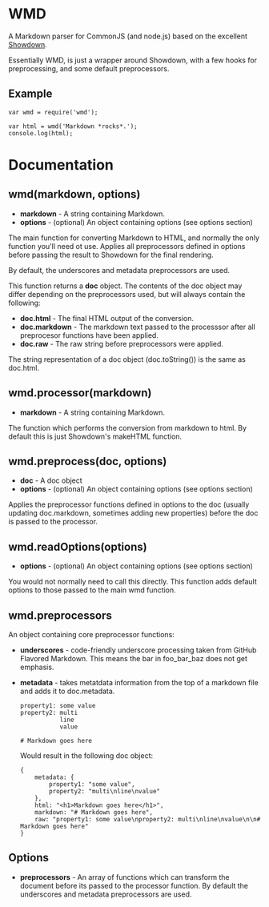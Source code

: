 # WMD

A Markdown parser for CommonJS (and node.js) based on the excellent
[Showdown](http://attacklab.net/showdown/).

Essentially WMD, is just a wrapper around Showdown, with a few hooks for
preprocessing, and some default preprocessors.


## Example

    var wmd = require('wmd');

    var html = wmd('Markdown *rocks*.');
    console.log(html);


# Documentation


## wmd(markdown, options)

* __markdown__ - A string containing Markdown.
* __options__ - (optional) An object containing options (see options section)

The main function for converting Markdown to HTML, and normally the only
function you'll need ot use. Applies all preprocessors defined in options
before passing the result to Showdown for the final rendering.

By default, the underscores and metadata preprocessors are used.

This function returns a __doc__ object. The contents of the doc object may
differ depending on the preprocessors used, but will always contain the
following:

* __doc.html__ - The final HTML output of the conversion.
* __doc.markdown__ - The markdown text passed to the processsor after all
  preprocesor functions have been applied.
* __doc.raw__ - The raw string before preprocessors were applied.

The string representation of a doc object (doc.toString()) is the same as
doc.html.


## wmd.processor(markdown)

* __markdown__ - A string containing Markdown.

The function which performs the conversion from markdown to html. By default
this is just Showdown's makeHTML function.


## wmd.preprocess(doc, options)

* __doc__ - A doc object
* __options__ - (optional) An object containing options (see options section)

Applies the preprocessor functions defined in options to the doc (usually
updating doc.markdown, sometimes adding new properties) before the doc is
passed to the processor.


## wmd.readOptions(options)

* __options__ - (optional) An object containing options (see options section)

You would not normally need to call this directly. This function adds default
options to those passed to the main wmd function.


## wmd.preprocessors

An object containing core preprocessor functions:

* __underscores__ - code-friendly underscore processing taken from GitHub
  Flavored Markdown. This means the bar in foo\_bar\_baz does not get emphasis.
* __metadata__ - takes metatdata information from the top of a markdown file
  and adds it to doc.metadata.

      property1: some value
      property2: multi
                 line
                 value

      # Markdown goes here

  Would result in the following doc object:

      {
          metadata: {
              property1: "some value",
              property2: "multi\nline\nvalue"
          },
          html: "<h1>Markdown goes here</h1>",
          markdown: "# Markdown goes here",
          raw: "property1: some value\nproperty2: multi\nline\nvalue\n\n# Markdown goes here"
      }


## Options

* __preprocessors__ - An array of functions which can transform the document
  before its passed to the processor function. By default the underscores and
  metadata preprocessors are used.
